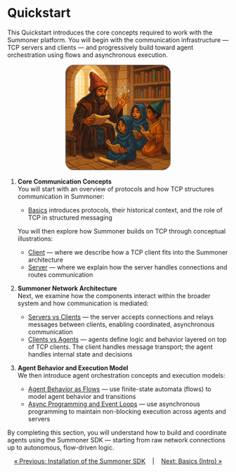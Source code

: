 # Quickstart

This Quickstart introduces the core concepts required to work with the Summoner platform. You will begin with the communication infrastructure — TCP servers and clients — and progressively build toward agent orchestration using flows and asynchronous execution.

<p align="center">
  <img width="240px" src="../../../assets/img/quickstart_rounded.png" alt="Quickstart overview" />
</p>

1. **Core Communication Concepts**  
   You will start with an overview of protocols and how TCP structures communication in Summoner:  
   * [Basics](basics.md) introduces protocols, their historical context, and the role of TCP in structured messaging  

   You will then explore how Summoner builds on TCP through conceptual illustrations:  
   * [Client](basics_client.md) — where we describe how a TCP client fits into the Summoner architecture  
   * [Server](basics_server.md) — where we explain how the server handles connections and routes communication  

2. **Summoner Network Architecture**  
   Next, we examine how the components interact within the broader system and how communication is mediated:  
   * [Servers vs Clients](begin_server.md) — the server accepts connections and relays messages between clients, enabling coordinated, asynchronous communication  
   * [Clients vs Agents](begin_client.md) — agents define logic and behavior layered on top of TCP clients. The client handles message transport; the agent handles internal state and decisions  

3. **Agent Behavior and Execution Model**  
   We then introduce agent orchestration concepts and execution models:  
   * [Agent Behavior as Flows](begin_flow.md) — use finite-state automata (flows) to model agent behavior and transitions  
   * [Async Programming and Event Loops](begin_async.md) — use asynchronous programming to maintain non-blocking execution across agents and servers  

By completing this section, you will understand how to build and coordinate agents using the Summoner SDK — starting from raw network connections up to autonomous, flow-driven logic.

<p align="center">
  <a href="../installation.md">&laquo; Previous: Installation of the Summoner SDK</a>  
  &nbsp;&nbsp;&nbsp;|&nbsp;&nbsp;&nbsp;  
  <a href="basics.md">Next: Basics (Intro) &raquo;</a>
</p>
